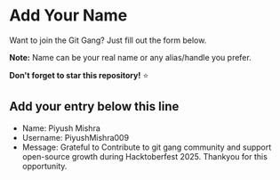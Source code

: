 # Add Your Name

Want to join the Git Gang? Just fill out the form below.

**Note:** Name can be your real name or any alias/handle you prefer.

**Don't forget to star this repository!** ⭐

## Add your entry below this line

- Name: Piyush Mishra
- Username: PiyushMishra009
- Message: Grateful to Contribute to git gang community and support open-source growth during Hacktoberfest 2025.
  Thankyou for this opportunity.
